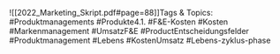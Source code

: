 
![[2022_Marketing_Skript.pdf#page=88]]Tags & Topics:
   #Produktmanagements
   #Produkte4.1.
   #F&E-Kosten
   #Kosten
   #Markenmanagement
   #UmsatzF&E
   #ProductEntscheidungsfelder
   #Produktmanagement
   #Lebens
   #KostenUmsatz
   #Lebens-zyklus-phase